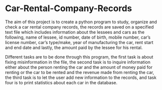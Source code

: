 # Car-Rental-Company-Records
The aim of this project is to create a python program to study, organize and check a car rental company records, the records are saved on a specified text file which includes information about the lessees and cars as the following, name of lessee, id number, date of birth, mobile number, car’s license number, car’s type/make, year of manufacturing the car, rent start and end date and lastly, the amount paid by the lessee for his rental. 

Different tasks are to be done through this program, the first task is about fixing misinformation in the file, the second task is to inquire information either about the person renting the car and the amount of money paid for renting or the car to be rented and the revenue made from renting the car, the third task is to let the user add new information to the records, and task four is to print statistics about each car in the database.
